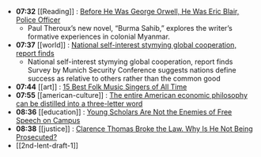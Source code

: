 - **07:32** [[Reading]] : [Before He Was George Orwell, He Was Eric Blair, Police Officer](https://www.nytimes.com/2024/02/05/books/review/george-orwell-burma-sahib-paul-theroux.html)
	- Paul Theroux’s new novel, “Burma Sahib,” explores the writer’s formative experiences in colonial Myanmar.
- **07:37** [[world]] : [National self-interest stymying global cooperation, report finds](https://www.theguardian.com/world/2024/feb/12/national-self-interest-stymying-global-cooperation-report-finds-munich-security-conference)
	- National self-interest stymying global cooperation, report finds
	  Survey by Munich Security Conference suggests nations define success as relative to others rather than the common good
- **07:44** [[art]] : [15 Best Folk Music Singers of All Time](https://singersroom.com/w37/best-folk-music-singers-of-all-time/)
- **07:55** [[american-culture]] : [The entire American economic philosophy can be distilled into a three-letter word](https://www.forexlive.com/news/the-entire-american-economic-philosophy-can-be-distilled-into-a-three-letter-word-20240211/)
- **08:36** [[education]] : [Young Scholars Are Not the Enemies of Free Speech on Campus](https://www.thecrimson.com/column/council-on-academic-freedom-at-harvard/article/2024/2/12/norris-academic-freedom/)
- **08:38** [[justice]] : [Clarence Thomas Broke the Law. Why Is He Not Being Prosecuted?](https://www.thenation.com/article/society/clarence-thomas-supreme-court-gifts-felony/)
- [[2nd-lent-draft-1]]